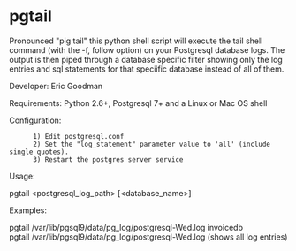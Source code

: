 pgtail
======

Pronounced "pig tail" this python shell script will execute the tail shell command (with the -f, follow option) on your Postgresql database logs. The output is then piped through a database specific filter showing only the log entries and sql statements for that speciific database instead of all of them.

Developer: Eric Goodman

Requirements: Python 2.6+, Postgresql 7+ and a Linux or Mac OS shell

Configuration:

          1) Edit postgresql.conf
          2) Set the "log_statement" parameter value to 'all' (include single quotes).
          3) Restart the postgres server service

Usage:
<p>
          pgtail &lt;postgresql_log_path&gt; [&lt;database_name&gt;]
</p>

Examples:<br />
<p>
          pgtail /var/lib/pgsql9/data/pg_log/postgresql-Wed.log invoicedb<br />
          pgtail /var/lib/pgsql9/data/pg_log/postgresql-Wed.log (shows all log entries)<br />
</p>

<script type="text/javascript">

  var _gaq = _gaq || [];
  _gaq.push(['_setAccount', 'UA-36685065-1']);
  _gaq.push(['_trackPageview']);

  (function() {
    var ga = document.createElement('script'); ga.type = 'text/javascript'; ga.async = true;
    ga.src = ('https:' == document.location.protocol ? 'https://ssl' : 'http://www') + '.google-analytics.com/ga.js';
    var s = document.getElementsByTagName('script')[0]; s.parentNode.insertBefore(ga, s);
  })();

</script>